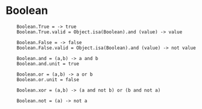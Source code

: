 # Boolean

		
		Boolean.True = -> true
		Boolean.True.valid = Object.isa(Boolean).and (value) -> value
		
		Boolean.False = -> false
		Boolean.False.valid = Object.isa(Boolean).and (value) -> not value
		
		Boolean.and = (a,b) -> a and b
		Boolean.and.unit = true
		
		Boolean.or = (a,b) -> a or b
		Boolean.or.unit = false
		
		Boolean.xor = (a,b) -> (a and not b) or (b and not a)
		
		Boolean.not = (a) -> not a
		
